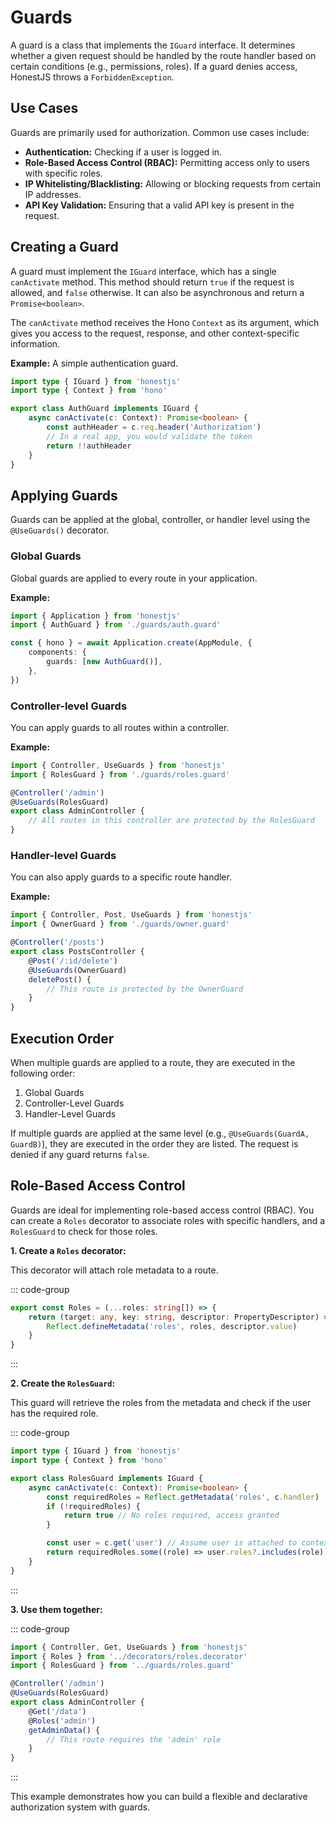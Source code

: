 # Guards

A guard is a class that implements the `IGuard` interface. It determines whether a given request should be handled by the route handler based on certain conditions (e.g., permissions, roles). If a guard denies access, HonestJS throws a `ForbiddenException`.

## Use Cases

Guards are primarily used for authorization. Common use cases include:

-   **Authentication:** Checking if a user is logged in.
-   **Role-Based Access Control (RBAC):** Permitting access only to users with specific roles.
-   **IP Whitelisting/Blacklisting:** Allowing or blocking requests from certain IP addresses.
-   **API Key Validation:** Ensuring that a valid API key is present in the request.

## Creating a Guard

A guard must implement the `IGuard` interface, which has a single `canActivate` method. This method should return `true` if the request is allowed, and `false` otherwise. It can also be asynchronous and return a `Promise<boolean>`.

The `canActivate` method receives the Hono `Context` as its argument, which gives you access to the request, response, and other context-specific information.

**Example:** A simple authentication guard.

```typescript
import type { IGuard } from 'honestjs'
import type { Context } from 'hono'

export class AuthGuard implements IGuard {
	async canActivate(c: Context): Promise<boolean> {
		const authHeader = c.req.header('Authorization')
		// In a real app, you would validate the token
		return !!authHeader
	}
}
```

## Applying Guards

Guards can be applied at the global, controller, or handler level using the `@UseGuards()` decorator.

### Global Guards

Global guards are applied to every route in your application.

**Example:**

```typescript
import { Application } from 'honestjs'
import { AuthGuard } from './guards/auth.guard'

const { hono } = await Application.create(AppModule, {
	components: {
		guards: [new AuthGuard()],
	},
})
```

### Controller-level Guards

You can apply guards to all routes within a controller.

**Example:**

```typescript
import { Controller, UseGuards } from 'honestjs'
import { RolesGuard } from './guards/roles.guard'

@Controller('/admin')
@UseGuards(RolesGuard)
export class AdminController {
	// All routes in this controller are protected by the RolesGuard
}
```

### Handler-level Guards

You can also apply guards to a specific route handler.

**Example:**

```typescript
import { Controller, Post, UseGuards } from 'honestjs'
import { OwnerGuard } from './guards/owner.guard'

@Controller('/posts')
export class PostsController {
	@Post('/:id/delete')
	@UseGuards(OwnerGuard)
	deletePost() {
		// This route is protected by the OwnerGuard
	}
}
```

## Execution Order

When multiple guards are applied to a route, they are executed in the following order:

1.  Global Guards
2.  Controller-Level Guards
3.  Handler-Level Guards

If multiple guards are applied at the same level (e.g., `@UseGuards(GuardA, GuardB)`), they are executed in the order they are listed. The request is denied if any guard returns `false`.

## Role-Based Access Control

Guards are ideal for implementing role-based access control (RBAC). You can create a `Roles` decorator to associate roles with specific handlers, and a `RolesGuard` to check for those roles.

**1. Create a `Roles` decorator:**

This decorator will attach role metadata to a route.

::: code-group

```typescript [roles.decorator.ts]
export const Roles = (...roles: string[]) => {
	return (target: any, key: string, descriptor: PropertyDescriptor) => {
		Reflect.defineMetadata('roles', roles, descriptor.value)
	}
}
```

:::

**2. Create the `RolesGuard`:**

This guard will retrieve the roles from the metadata and check if the user has the required role.

::: code-group

```typescript [roles.guard.ts]
import type { IGuard } from 'honestjs'
import type { Context } from 'hono'

export class RolesGuard implements IGuard {
	async canActivate(c: Context): Promise<boolean> {
		const requiredRoles = Reflect.getMetadata('roles', c.handler)
		if (!requiredRoles) {
			return true // No roles required, access granted
		}

		const user = c.get('user') // Assume user is attached to context
		return requiredRoles.some((role) => user.roles?.includes(role))
	}
}
```

:::

**3. Use them together:**

::: code-group

```typescript [admin.controller.ts]
import { Controller, Get, UseGuards } from 'honestjs'
import { Roles } from '../decorators/roles.decorator'
import { RolesGuard } from '../guards/roles.guard'

@Controller('/admin')
@UseGuards(RolesGuard)
export class AdminController {
	@Get('/data')
	@Roles('admin')
	getAdminData() {
		// This route requires the 'admin' role
	}
}
```

:::

This example demonstrates how you can build a flexible and declarative authorization system with guards.
